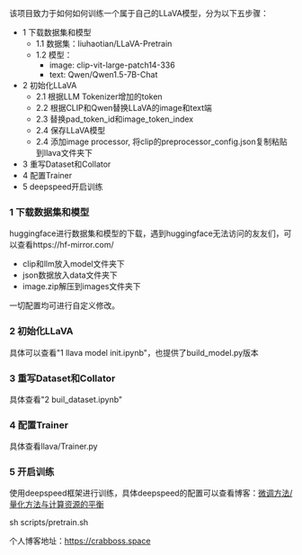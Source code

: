该项目致力于如何如何训练一个属于自己的LLaVA模型，分为以下五步骤：

* 1 下载数据集和模型
  * 1.1 数据集：liuhaotian/LLaVA-Pretrain
  * 1.2 模型：
    * image: clip-vit-large-patch14-336
    * text: Qwen/Qwen1.5-7B-Chat
* 2 初始化LLaVA
  * 2.1 根据LLM Tokenizer增加<image>的token
  * 2.2 根据CLIP和Qwen替换LLaVA的image和text端
  * 2.3 替换pad_token_id和image_token_index
  * 2.4 保存LLaVA模型
  * 2.4 添加image processor, 将clip的preprocessor_config.json复制粘贴到llava文件夹下
* 3 重写Dataset和Collator
* 4 配置Trainer
* 5 deepspeed开启训练

### 1 下载数据集和模型

huggingface进行数据集和模型的下载，遇到huggingface无法访问的友友们，可以查看https://hf-mirror.com/

* clip和llm放入model文件夹下
* json数据放入data文件夹下
* image.zip解压到images文件夹下

一切配置均可进行自定义修改。

### 2 初始化LLaVA

具体可以查看"1 llava model init.ipynb"，也提供了build_model.py版本

### 3 重写Dataset和Collator

具体查看"2 buil_dataset.ipynb"

### 4 配置Trainer

具体查看llava/Trainer.py

### 5 开启训练

使用deepspeed框架进行训练，具体deepspeed的配置可以查看博客：[微调方法/量化方法与计算资源的平衡](http://124.70.193.130/微调方法-量化方法与计算资源的平衡/)

sh scripts/pretrain.sh



个人博客地址：https://crabboss.space